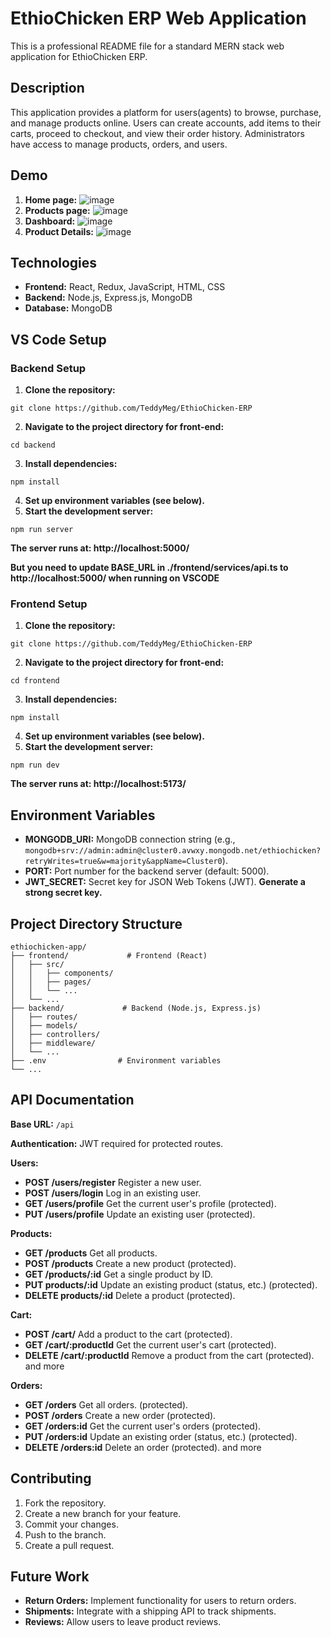 # EthioChicken ERP Web Application

This is a professional README file for a standard MERN stack web application for EthioChicken ERP.

## Description

This application provides a platform for users(agents) to browse, purchase, and manage products online.  Users can create accounts, add items to their carts, proceed to checkout, and view their order history.  Administrators have access to manage products, orders, and users.
## Demo
1.  **Home page:**
![image](https://github.com/user-attachments/assets/b5ac1c4f-ce3e-4412-91f4-8077c347486d)
2.  **Products page:**
![image](https://github.com/user-attachments/assets/979c30d2-7544-4662-9687-0978ea88242c)
3.   **Dashboard:**
![image](https://github.com/user-attachments/assets/4918e44b-7552-4803-844f-c448fcf7aff4)
4.   **Product Details:**
![image](https://github.com/user-attachments/assets/99137e43-cdd6-4b98-98a2-72f531bd51d0)

## Technologies

* **Frontend:** React, Redux, JavaScript, HTML, CSS
* **Backend:** Node.js, Express.js, MongoDB
* **Database:** MongoDB

## VS Code Setup

### Backend Setup

1.  **Clone the repository:**
```
git clone https://github.com/TeddyMeg/EthioChicken-ERP  
```
2.  **Navigate to the project directory for front-end:**
```
cd backend 
```
3.  **Install dependencies:**
```
npm install   
```
4.  **Set up environment variables (see below).**
5.  **Start the development server:**
```
npm run server  
```
**The server runs at: http://localhost:5000/**

**But you need to update BASE_URL in ./frontend/services/api.ts to http://localhost:5000/ when running on VSCODE**

### Frontend Setup

1.  **Clone the repository:**
```
git clone https://github.com/TeddyMeg/EthioChicken-ERP   
```
2.  **Navigate to the project directory for front-end:**
```
cd frontend   
```
3.  **Install dependencies:**
```
npm install 
```
4.  **Set up environment variables (see below).**
5.  **Start the development server:**
```
npm run dev  
```
**The server runs at:  http://localhost:5173/**

## Environment Variables

*   **MONGODB_URI:**  MongoDB connection string (e.g., `mongodb+srv://admin:admin@cluster0.avwxy.mongodb.net/ethiochicken?retryWrites=true&w=majority&appName=Cluster0`).
*   **PORT:** Port number for the backend server (default: 5000).
*   **JWT_SECRET:** Secret key for JSON Web Tokens (JWT).  **Generate a strong secret key.**


## Project Directory Structure
```
ethiochicken-app/
├── frontend/             # Frontend (React)
│   ├── src/
│   │   ├── components/
│   │   ├── pages/
│   │   └── ...
│   └── ...
├── backend/             # Backend (Node.js, Express.js)
│   ├── routes/
│   ├── models/
│   ├── controllers/
│   ├── middleware/
│   └── ...
├── .env                # Environment variables
└── ...
```
## API Documentation

**Base URL:** `/api`

**Authentication:** JWT required for protected routes.

**Users:**

*   **POST /users/register** Register a new user.
*   **POST /users/login** Log in an existing user.
*   **GET /users/profile** Get the current user's profile (protected).
*   **PUT /users/profile** Update an existing user (protected).

**Products:**

*   **GET /products** Get all products.
*   **POST /products** Create a new product (protected).
*   **GET /products/:id** Get a single product by ID.
*   **PUT products/:id** Update an existing product (status, etc.) (protected).
*   **DELETE products/:id** Delete a product (protected).

**Cart:**

*   **POST /cart/** Add a product to the cart (protected).
*   **GET /cart/:productId** Get the current user's cart (protected).
*   **DELETE /cart/:productId** Remove a product from the cart (protected). and more

**Orders:**
*   **GET /orders** Get all orders. (protected).
*   **POST /orders** Create a new order (protected).
*   **GET /orders:id** Get the current user's orders (protected).
*   **PUT /orders:id** Update an existing order (status, etc.) (protected).
*   **DELETE /orders:id** Delete an order (protected). and more


## Contributing

1.  Fork the repository.
2.  Create a new branch for your feature.
3.  Commit your changes.
4.  Push to the branch.
5.  Create a pull request.

## Future Work

*   **Return Orders:** Implement functionality for users to return orders.
*   **Shipments:** Integrate with a shipping API to track shipments.
*   **Reviews:** Allow users to leave product reviews.
